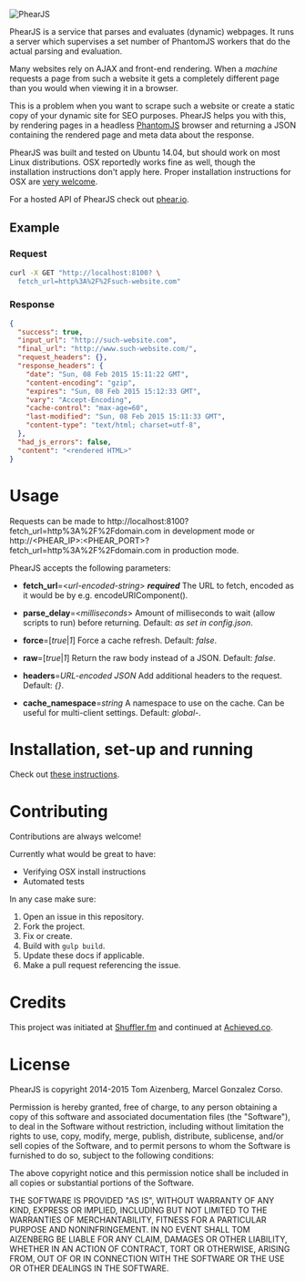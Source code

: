 ![PhearJS](http://d3jtdrwnfjguwh.cloudfront.net/logo-red.svg)


PhearJS is a service that parses and evaluates (dynamic) webpages. It runs a server which supervises a set number of PhantomJS workers that do the actual parsing and evaluation.

Many websites rely on AJAX and front-end rendering. When a *machine* requests a page from such a website it gets a completely different page than you would when viewing it in a browser. 

This is a problem when you want to scrape such a website or create a static copy of your dynamic site for SEO purposes. PhearJS helps you with this, by rendering pages in a headless [PhantomJS](http://phantomjs.org/) browser and returning a JSON containing the rendered page and meta data about the response.

PhearJS was built and tested on Ubuntu 14.04, but should work on most Linux distributions. OSX reportedly works fine as well, though the installation instructions don't apply here. Proper installation instructions for OSX are [very welcome](#contributing).

For a hosted API of PhearJS check out [phear.io](http://phear.io).

## Example

### Request

```bash
curl -X GET "http://localhost:8100? \
  fetch_url=http%3A%2F%2Fsuch-website.com"
```

### Response

``` json
{
  "success": true,
  "input_url": "http://such-website.com",
  "final_url": "http://www.such-website.com/",
  "request_headers": {},
  "response_headers": {
    "date": "Sun, 08 Feb 2015 15:11:22 GMT",
    "content-encoding": "gzip",
    "expires": "Sun, 08 Feb 2015 15:12:33 GMT",
    "vary": "Accept-Encoding",
    "cache-control": "max-age=60",
    "last-modified": "Sun, 08 Feb 2015 15:11:33 GMT",
    "content-type": "text/html; charset=utf-8",
  },
  "had_js_errors": false,
  "content": "<rendered HTML>"
}
```

# Usage

Requests can be made to http://localhost:8100?fetch_url=http%3A%2F%2Fdomain.com in development mode or http://<PHEAR_IP>:<PHEAR_PORT>?fetch_url=http%3A%2F%2Fdomain.com in production mode.

PhearJS accepts the following parameters:

- **fetch_url**=<*url-encoded-string*\> ***required***
  The URL to fetch, encoded as it would be by e.g. encodeURIComponent().

- **parse_delay**=<*milliseconds*\>
  Amount of milliseconds to wait (allow scripts to run) before returning.
  Default: *as set in config.json*.

- **force**=[*true*|*1*]
  Force a cache refresh.
  Default: *false*.

- **raw**=[*true*|*1*]
  Return the raw body instead of a JSON.
  Default: *false*.

- **headers**=*URL-encoded JSON*
  Add additional headers to the request.
  Default: *{}*.

- **cache_namespace**=*string*
  A namespace to use on the cache. Can be useful for multi-client settings.
  Default: *global-*.

# Installation, set-up and running

Check out [these instructions](INSTALLATION.md).

# Contributing

Contributions are always welcome!

Currently what would be great to have:

- Verifying OSX install instructions
- Automated tests

In any case make sure:

1. Open an issue in this repository.
2. Fork the project.
3. Fix or create.
4. Build with `gulp build`.
5. Update these docs if applicable.
6. Make a pull request referencing the issue.

# Credits

This project was initiated at [Shuffler.fm](http://shuffler.fm) and continued at [Achieved.co](http://achieved.co).

# License

PhearJS is copyright 2014-2015 Tom Aizenberg, Marcel Gonzalez Corso.

Permission is hereby granted, free of charge, to any person obtaining a copy of this software and associated documentation files (the "Software"), to deal in the Software without restriction, including without limitation the rights to use, copy, modify, merge, publish, distribute, sublicense, and/or sell copies of the Software, and to permit persons to whom the Software is furnished to do so, subject to the following conditions:

The above copyright notice and this permission notice shall be included in all copies or substantial portions of the Software.

THE SOFTWARE IS PROVIDED "AS IS", WITHOUT WARRANTY OF ANY KIND, EXPRESS OR IMPLIED, INCLUDING BUT NOT LIMITED TO THE WARRANTIES OF MERCHANTABILITY, FITNESS FOR A PARTICULAR PURPOSE AND NONINFRINGEMENT. IN NO EVENT SHALL TOM AIZENBERG BE LIABLE FOR ANY CLAIM, DAMAGES OR OTHER LIABILITY, WHETHER IN AN ACTION OF CONTRACT, TORT OR OTHERWISE, ARISING FROM, OUT OF OR IN CONNECTION WITH THE SOFTWARE OR THE USE OR OTHER DEALINGS IN THE SOFTWARE.
